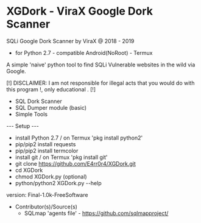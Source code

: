 # XGDork - ViraX Google Dork Scanner

SQLi Google Dork Scanner by ViraX @ 2018 - 2019
- for Python 2.7 - compatible Android(NoRoot) - Termux

A simple 'naive' python tool to find SQLi Vulnerable websites in the wild via Google.

[!] DISCLAIMER: I am not responsible for illegal acts that you would do with this program !, only educational . [!]
  - SQL Dork Scanner
  - SQL Dumper module (basic)
  - Simple Tools

--- Setup ---
- install Python 2.7 / on Termux 'pkg install python2'
- pip/pip2 install requests
- pip/pip2 install termcolor
- install git / on Termux 'pkg install git'
- git clone https://github.com/E4rr0r4/XGDork.git
- cd XGDork
- chmod XGDork.py (optional)
- python/python2 XGDork.py --help


version: Final-1.0k-FreeSoftware

- Contributor(s)/Source(s)
  * SQLmap 'agents file' - https://github.com/sqlmapproject/
